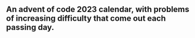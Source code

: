 ## An advent of code 2023 calendar, with problems of increasing difficulty that come out each passing day.




